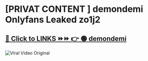 
 # [PRIVAT CONTENT ] demondemi Onlyfans Leaked zo1j2

## <h2><a href="https://clipsfans.com/demondemi&ref=git">🔗 Click to LINKS ⏩⏩ 👉 🟢 demondemi </a></h2>

<a href="https://clipsfans.com/demondemi&ref=git" rel="nofollow" data-target="animated-image.originalLink"><img src="https://i.ibb.co.com/xMMVF88/686577567.gif" alt="Viral Video Original" style="max-width: 100%; display: inline-block;" data-target="animated-image.originalImage"></a>

